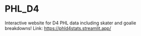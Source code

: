 # PHL_D4
Interactive website for D4 PHL data including skater and goalie breakdowns! 
Link: https://phld4stats.streamlit.app/

